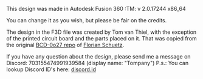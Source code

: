 This design was made in Autodesk Fusion 360 :TM: v 2.0.17244 x86_64

You can change it as you wish, but please be fair on the credits.

The design in the F3D file was created by Tom van Thiel, with the exception of the printed circuit board and the parts placed on it. That was copied from the original [BCD-0o27 repo](https://gitlab.com/fschuetz/bcd-0o27/-/tree/main/hardware/BCD-0o27?ref_type=heads) of [Florian Schuetz](https://gitlab.com/fschuetz).

If you have any question about the design, please send me a message on Discord: 703155474991939584 (display name: "Tompany")
P.s.: You can lookup Discord ID's here: [discord.id](https://discord.id/)
